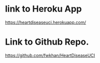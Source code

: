 # link to Heroku App
https://heartdiseaseuci.herokuapp.com/

# Link to Github Repo.
https://github.com/fwkhan/HeartDiseaseUCI

